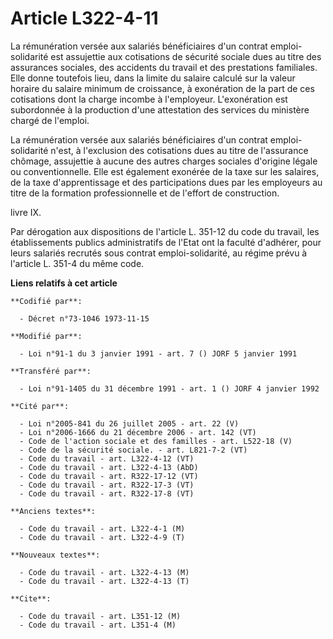 # Article L322-4-11

La rémunération versée aux salariés bénéficiaires d'un contrat emploi-solidarité est assujettie aux cotisations de sécurité
sociale dues au titre des assurances sociales, des accidents du travail et des prestations familiales. Elle donne toutefois
lieu, dans la limite du salaire calculé sur la valeur horaire du salaire minimum de croissance, à exonération de la part de
ces cotisations dont la charge incombe à l'employeur. L'exonération est subordonnée à la production d'une attestation des
services du ministère chargé de l'emploi.

La rémunération versée aux salariés bénéficiaires d'un contrat emploi-solidarité n'est, à l'exclusion des cotisations dues au
titre de l'assurance chômage, assujettie à aucune des autres charges sociales d'origine légale ou conventionnelle. Elle est
également exonérée de la taxe sur les salaires, de la taxe d'apprentissage et des participations dues par les employeurs au
titre de la formation professionnelle et de l'effort de construction.

livre IX.

Par dérogation aux dispositions de l'article L. 351-12 du code du travail, les établissements publics administratifs de
l'Etat ont la faculté d'adhérer, pour leurs salariés recrutés sous contrat emploi-solidarité, au régime prévu à l'article L.
351-4 du même code.

**Liens relatifs à cet article**

	**Codifié par**:

	  - Décret n°73-1046 1973-11-15

	**Modifié par**:

	  - Loi n°91-1 du 3 janvier 1991 - art. 7 () JORF 5 janvier 1991

	**Transféré par**:

	  - Loi n°91-1405 du 31 décembre 1991 - art. 1 () JORF 4 janvier 1992

	**Cité par**:

	  - Loi n°2005-841 du 26 juillet 2005 - art. 22 (V)
	  - Loi n°2006-1666 du 21 décembre 2006 - art. 142 (VT)
	  - Code de l'action sociale et des familles - art. L522-18 (V)
	  - Code de la sécurité sociale. - art. L821-7-2 (VT)
	  - Code du travail - art. L322-4-12 (VT)
	  - Code du travail - art. L322-4-13 (AbD)
	  - Code du travail - art. R322-17-12 (VT)
	  - Code du travail - art. R322-17-3 (VT)
	  - Code du travail - art. R322-17-8 (VT)

	**Anciens textes**:

	  - Code du travail - art. L322-4-1 (M)
	  - Code du travail - art. L322-4-9 (T)

	**Nouveaux textes**:

	  - Code du travail - art. L322-4-13 (M)
	  - Code du travail - art. L322-4-13 (T)

	**Cite**:

	  - Code du travail - art. L351-12 (M)
	  - Code du travail - art. L351-4 (M)
